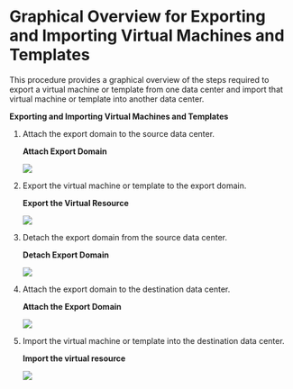 # Graphical Overview for Exporting and Importing Virtual Machines and Templates

This procedure provides a graphical overview of the steps required to export a virtual machine or template from one data center and import that virtual machine or template into another data center.

**Exporting and Importing Virtual Machines and Templates**

1. Attach the export domain to the source data center.

    **Attach Export Domain**

    ![](images/315.png)

2. Export the virtual machine or template to the export domain.

    **Export the Virtual Resource**

    ![](images/317.png)

3. Detach the export domain from the source data center.

    **Detach Export Domain**

    ![](images/316.png)

4. Attach the export domain to the destination data center.

    **Attach the Export Domain**

    ![](images/314.png)

5. Import the virtual machine or template into the destination data center.

    **Import the virtual resource**

    ![](images/318.png)
